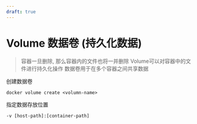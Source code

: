 ```yaml
---
draft: true
---
```



# Volume 数据卷 (持久化数据)
> 容器一旦删除, 那么容器内的文件也将一并删除
> Volume可以对容器中的文件进行持久化操作
> 数据卷用于在多个容器之间共享数据


创建数据卷

```
docker volume create <volumn-name>
```

指定数据存放位置
```
-v [host-path]:[container-path]
```